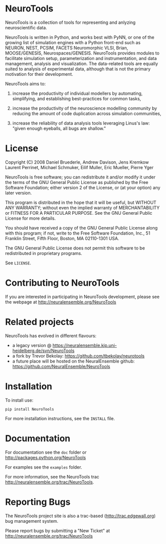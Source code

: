 NeuroTools
==========

NeuroTools is a collection of tools for representing and anlyzing
neuroscientific data.

NeuroTools is written in Python, and works best with PyNN, or one of the growing
list of simulation engines with a Python front-end such as NEURON, NEST, PCSIM,
FACETS Neuromorphic VLSI, Brian, MOOSE/GENESIS, Neurospaces/GENESIS. NeuroTools
provides modules to facilitate simulation setup, parameterization and
instrumentation, and data management, analysis and visualization. The
data-related tools are equally suited to analysis of experimental data, although
that is not the primary motivation for their development.

NeuroTools aims to:

1. increase the productivity of individual modellers by automating, simplifying,
   and establishing best-practices for common tasks,

2. increase the productivity of the neuroscience modelling community by reducing
   the amount of code duplication across simulation communities, 

3. increase the reliability of data analysis tools leveraging Linus's law:
   "given enough eyeballs, all bugs are shallow."

License
=======

Copyright (C) 2008  Daniel Bruederle, Andrew Davison, Jens Kremkow
Laurent Perrinet, Michael Schmuker, Eilif Muller, Eric Mueller, Pierre Yger

NeuroTools is free software; you can redistribute it and/or modify
it under the terms of the GNU General Public License as published by
the Free Software Foundation; either version 2 of the License, or
(at your option) any later version.

This program is distributed in the hope that it will be useful,
but WITHOUT ANY WARRANTY; without even the implied warranty of
MERCHANTABILITY or FITNESS FOR A PARTICULAR PURPOSE.  See the
GNU General Public License for more details.

You should have received a copy of the GNU General Public License along
with this program; if not, write to the Free Software Foundation, Inc.,
51 Franklin Street, Fifth Floor, Boston, MA 02110-1301 USA.

The GNU General Public License does not permit this software to be
redistributed in proprietary programs.

See ``LICENSE``.


Contributing to NeuroTools
==========================

If you are interested in participating in NeuroTools development, please see
the webpage at http://neuralensemble.org/NeuroTools

Related projects
================

NeuroTools has evolved in different flavours:

- a legacy version @ https://neuralensemble.kip.uni-heidelberg.de/svn/NeuroTools
- a fork by Trevor Bekolay: https://github.com/tbekolay/neurotools
- a future place will be hosted on the NeuralEnsemble github: https://github.com/NeuralEnsemble/NeuroTools

Installation
============

To install use:

    pip install NeuroTools

For more installation instructions, see the ``INSTALL`` file. 

Documentation
=============


For documentation see the ``doc`` folder or http://packages.python.org/NeuroTools

For examples see the ``examples`` folder.

For more information, see the NeuroTools trac http://neuralensemble.org/trac/NeuroTools.



Reporting Bugs
==============

The NeuroTools project site is also a trac-based (http://trac.edgewall.org) bug management system.

Please report bugs by submitting a "New Ticket" at
http://neuralensemble.org/trac/NeuroTools

